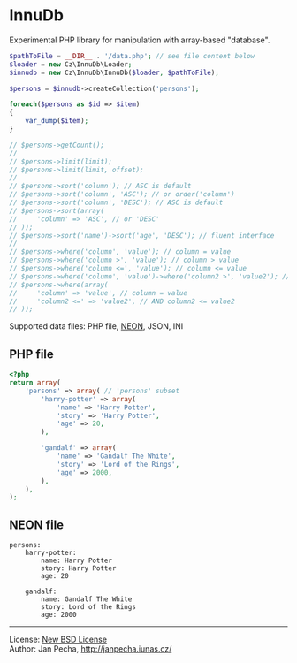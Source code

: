 InnuDb
======

Experimental PHP library for manipulation with array-based "database".

``` php
$pathToFile = __DIR__ . '/data.php'; // see file content below
$loader = new Cz\InnuDb\Loader;
$innudb = new Cz\InnuDb\InnuDb($loader, $pathToFile);

$persons = $innudb->createCollection('persons');

foreach($persons as $id => $item)
{
	var_dump($item);
}

// $persons->getCount();
//
// $persons->limit(limit);
// $persons->limit(limit, offset);
//
// $persons->sort('column'); // ASC is default
// $persons->sort('column', 'ASC'); // or order('column')
// $persons->sort('column', 'DESC'); // ASC is default
// $persons->sort(array(
//     'column' => 'ASC', // or 'DESC'
// ));
// $persons->sort('name')->sort('age', 'DESC'); // fluent interface
//
// $persons->where('column', 'value'); // column = value
// $persons->where('column >', 'value'); // column > value
// $persons->where('column <=', 'value'); // column <= value
// $persons->where('column', 'value')->where('column2 >', 'value2'); // fluent interface: column = value AND column2 > value2
// $persons->where(array(
//     'column' => 'value', // column = value
//     'column2 <=' => 'value2', // AND column2 <= value2
// ));
```

Supported data files: PHP file, [NEON](http://ne-on.org), JSON, INI

PHP file
--------

``` php
<?php
return array(
    'persons' => array( // 'persons' subset
        'harry-potter' => array(
            'name' => 'Harry Potter',
            'story' => 'Harry Potter',
            'age' => 20,
        ),

        'gandalf' => array(
            'name' => 'Gandalf The White',
            'story' => 'Lord of the Rings',
            'age' => 2000,
        ),
    ),
);

```

NEON file
---------

```
persons:
    harry-potter:
        name: Harry Potter
        story: Harry Potter
        age: 20

    gandalf:
        name: Gandalf The White
        story: Lord of the Rings
        age: 2000
```

-----------------------

License: [New BSD License](license.md)
<br>Author: Jan Pecha, http://janpecha.iunas.cz/

